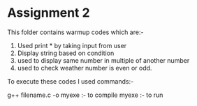 # Assignment 2

 This folder contains warmup codes which are:- 
 1. Used print * by taking input from user
 2. Display string based on condition
 3. used to display same number in multiple of another number
 4. used to check weather number is even or odd.

 To execute these codes I used commands:-

 g++ filename.c -o  myexe :- to compile 
 myexe :- to run
